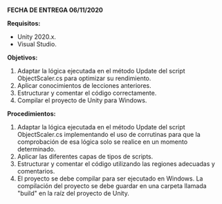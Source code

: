 **FECHA DE ENTREGA 06/11/2020**

**Requisitos:**
- Unity 2020.x.
- Visual Studio.

**Objetivos:**
1. Adaptar la lógica ejecutada en el método Update del script ObjectScaler.cs para optimizar su rendimiento.
2. Aplicar conocimientos de lecciones anteriores.
3. Estructurar y comentar el código correctamente.
4. Compilar el proyecto de Unity para Windows.


**Procedimientos:**
1. Adaptar la lógica ejecutada en el método Update del script ObjectScaler.cs implementando el uso de corrutinas para que la comprobación de esa lógica solo se realice en un momento determinado.
2. Aplicar las diferentes capas de tipos de scripts.
3. Estructurar y comentar el código utilizando las regiones adecuadas y comentarios.
4. El proyecto se debe compilar para ser ejecutado en Windows. La compilación del proyecto se debe guardar en una carpeta llamada "build" en la raíz del proyecto de Unity.
